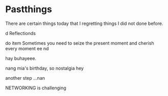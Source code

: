 # Pastthings

There are certain things today that I regretting things I did not done before.

d
Reflectionds


do item
Sometimes you need to seize the present moment and cherish every moment ee
nd

hay buhayeee.

nang mia's birthday, so nostalgia
hey


another step ...nan

NETWORKING is challenging 
